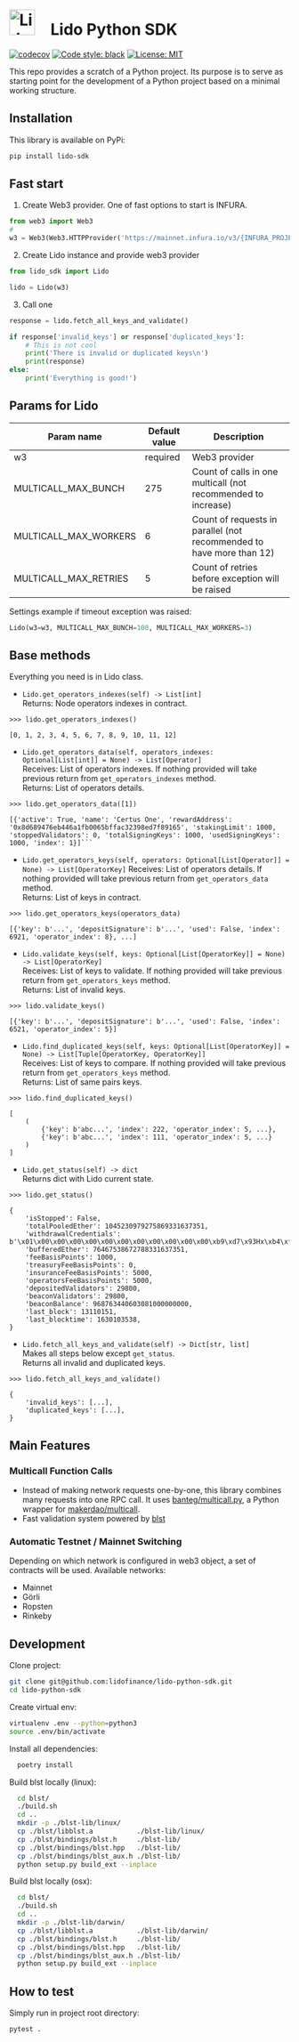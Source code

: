 # <img src="https://docs.lido.fi/img/logo.svg" alt="Lido" width="46"/> Lido Python SDK 

[![codecov](https://codecov.io/gh/lidofinance/lido-python-sdk/branch/master/graph/badge.svg)](https://codecov.io/gh/lidofinance/lido-python-sdk)
[![Code style: black](https://img.shields.io/badge/code%20style-black-000000.svg)](https://github.com/psf/black)
[![License: MIT](https://img.shields.io/badge/License-MIT-yellow.svg)](https://opensource.org/licenses/MIT)

This repo provides a scratch of a Python project. Its purpose is to serve as starting point for
the development of a Python project based on a minimal working structure.

## Installation
This library is available on PyPi:

```bash
pip install lido-sdk
```

## Fast start

1. Create Web3 provider. One of fast options to start is INFURA.
```python
from web3 import Web3
# 
w3 = Web3(Web3.HTTPProvider('https://mainnet.infura.io/v3/{INFURA_PROJECT_ID}'))
```

2. Create Lido instance and provide web3 provider
```python
from lido_sdk import Lido

lido = Lido(w3)
```

3. Call one 
```python
response = lido.fetch_all_keys_and_validate()

if response['invalid_keys'] or response['duplicated_keys']:
    # This is not cool
    print('There is invalid or duplicated keys\n')
    print(response)
else:
    print('Everything is good!')
```

## Params for Lido
| Param name             | Default value | Description |
| -------------          | ---------     | ----------- |
| w3                     | required      | Web3 provider |
| MULTICALL_MAX_BUNCH    | 275           | Count of calls in one multicall (not recommended to increase) |
| MULTICALL_MAX_WORKERS  | 6             | Count of requests in parallel (not recommended to have more than 12) |
| MULTICALL_MAX_RETRIES  | 5             | Count of retries before exception will be raised |

Settings example if timeout exception was raised:
```python
Lido(w3=w3, MULTICALL_MAX_BUNCH=100, MULTICALL_MAX_WORKERS=3)
```

## Base methods
Everything you need is in Lido class.

- `Lido.get_operators_indexes(self) -> List[int]`  
Returns: Node operators indexes in contract.
```
>>> lido.get_operators_indexes()

[0, 1, 2, 3, 4, 5, 6, 7, 8, 9, 10, 11, 12]
```

- `Lido.get_operators_data(self, operators_indexes: Optional[List[int]] = None) -> List[Operator]`  
Receives: List of operators indexes. If nothing provided will take previous return from `get_operators_indexes` method.  
Returns: List of operators details.  
```
>>> lido.get_operators_data([1])

[{'active': True, 'name': 'Certus One', 'rewardAddress': '0x8d689476eb446a1fb0065bffac32398ed7f89165', 'stakingLimit': 1000, 'stoppedValidators': 0, 'totalSigningKeys': 1000, 'usedSigningKeys': 1000, 'index': 1}]```
```

- `Lido.get_operators_keys(self, operators: Optional[List[Operator]] = None) -> List[OperatorKey]`
Receives: List of operators details. If nothing provided will take previous return from `get_operators_data` method.  
Returns: List of keys in contract.
```
>>> lido.get_operators_keys(operators_data)

[{'key': b'...', 'depositSignature': b'...', 'used': False, 'index': 6921, 'operator_index': 8}, ...]
```
- `Lido.validate_keys(self, keys: Optional[List[OperatorKey]] = None) -> List[OperatorKey]`  
Receives: List of keys to validate. If nothing provided will take previous return from `get_operators_keys` method.  
Returns: List of invalid keys.
```
>>> lido.validate_keys()

[{'key': b'...', 'depositSignature': b'...', 'used': False, 'index': 6521, 'operator_index': 5}]
```

- `Lido.find_duplicated_keys(self, keys: Optional[List[OperatorKey]] = None) -> List[Tuple[OperatorKey, OperatorKey]]`  
Receives: List of keys to compare. If nothing provided will take previous return from `get_operators_keys` method.  
Returns: List of same pairs keys.  
```
>>> lido.find_duplicated_keys()

[
    (
        {'key': b'abc...', 'index': 222, 'operator_index': 5, ...}, 
        {'key': b'abc...', 'index': 111, 'operator_index': 5, ...}
    )
]
```

- `Lido.get_status(self) -> dict`  
Returns dict with Lido current state.
```
>>> lido.get_status()

{
    'isStopped': False, 
    'totalPooledEther': 1045230979275869331637351, 
    'withdrawalCredentials': b'\x01\x00\x00\x00\x00\x00\x00\x00\x00\x00\x00\x00\xb9\xd7\x93Hx\xb4\xfb\x96\x10\xb3\xfe\x8a^D\x1e\x8f\xad~)?', 
    'bufferedEther': 76467538672788331637351, 
    'feeBasisPoints': 1000, 
    'treasuryFeeBasisPoints': 0, 
    'insuranceFeeBasisPoints': 5000, 
    'operatorsFeeBasisPoints': 5000, 
    'depositedValidators': 29800, 
    'beaconValidators': 29800, 
    'beaconBalance': 968763440603081000000000, 
    'last_block': 13110151, 
    'last_blocktime': 1630103538,
}
```

- `Lido.fetch_all_keys_and_validate(self) -> Dict[str, list]`  
Makes all steps below except `get_status`.  
Returns all invalid and duplicated keys.
```
>>> lido.fetch_all_keys_and_validate()

{
    'invalid_keys': [...],
    'duplicated_keys': [...],
}
```

## Main Features

### Multicall Function Calls

- Instead of making network requests one-by-one, this library combines many requests into one RPC call. It uses [banteg/multicall.py](https://github.com/banteg/multicall.py), a Python wrapper for [makerdao/multicall](https://github.com/makerdao/multicall).
- Fast validation system powered by [blst](https://github.com/supranational/blst)

### Automatic Testnet / Mainnet Switching

Depending on which network is configured in web3 object, a set of contracts will be used.
Available networks:
- Mainnet
- Görli
- Ropsten
- Rinkeby

## Development

Clone project:
```bash
git clone git@github.com:lidofinance/lido-python-sdk.git
cd lido-python-sdk
```
Create virtual env:
```bash
virtualenv .env --python=python3
source .env/bin/activate
```
Install all dependencies:
```bash
  poetry install
```
Build blst locally (linux):
```bash
  cd blst/
  ./build.sh
  cd ..
  mkdir -p ./blst-lib/linux/
  cp ./blst/libblst.a           ./blst-lib/linux/
  cp ./blst/bindings/blst.h     ./blst-lib/
  cp ./blst/bindings/blst.hpp   ./blst-lib/
  cp ./blst/bindings/blst_aux.h ./blst-lib/
  python setup.py build_ext --inplace
```
Build blst locally (osx):
```bash
  cd blst/
  ./build.sh
  cd ..
  mkdir -p ./blst-lib/darwin/
  cp ./blst/libblst.a           ./blst-lib/darwin/
  cp ./blst/bindings/blst.h     ./blst-lib/
  cp ./blst/bindings/blst.hpp   ./blst-lib/
  cp ./blst/bindings/blst_aux.h ./blst-lib/
  python setup.py build_ext --inplace
```

## How to test
Simply run in project root directory:
```bash
pytest .
```
